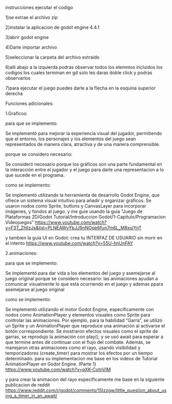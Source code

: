 instrucciones ejecutar el codigo

1)se extrae el archivo zip

2)instalar la aplicacion de godot engine 4.4.1

3)abrir godot engine

4)Darle importar archivo

5)seleccionar la carpeta del archivo extraido

6)alli abajo a la izquierda podras observar todos los elemntos incluidos los codigos los cuales terminan en gd
solo les daras doble click y podras observarlos

7)para ejecutar el juego puedes darle a la flecha en la esquina superior derecha

Funciones adicionales:

1.Graficos:

para que se implemento:

Se implementó para mejorar la experiencia visual del jugador, permitiendo que el entorno, los personajes y los elementos del juego sean representados de manera clara, atractiva y de una manera comprensible.

porque se considero necesario:

Se consideró necesario porque los gráficos son una parte fundamental en la interacción entre el jugador y el juego para darle una representacion a lo que sucede en el programa.

como se implemento:

Se implementó utilizando la herramienta de desarrollo Godot Engine, que ofrece un sistema visual intuitivo para añadir y organizar gráficos. Se usaron nodos como Sprite, buttons y CanvasLayer para incorporar imágenes, y fondos al juego.
y me guie usando la guia "Juego de Plataformas 2D/Godot Tutorial/Introduccion Godot/1-Capitulo/Programacion Videojuegos"
https://www.youtube.com/watch?v=F3T_ZhllzJs&list=PLNEAWvYbJJ9nNOpe6fun7m6L_M8xslYnT

y tambien la guia UI en Godot: crea tu INTERFAZ DE USUARIO sin morir en el intento 
https://www.youtube.com/watch?v=55U-hnUnFAY

2.animaciones:

para que se implemento:

Se implementó para dar vida a los elementos del juego y asemejarse al juego original
porque se considero necesario:
las animaciones ayudan a comunicar visualmente lo que está ocurriendo en el juego y ademas ppara asemejarse al juego original

como se implemento:

Se implementó utilizando el motor Godot Engine, específicamente con nodos como AnimationPlayer y elementos visuales como Sprite para controlar las animaciones. Por ejemplo, para la habilidad “Garra”, se utilizó un Sprite y un AnimationPlayer que reproduce una animación al activarse el botón correspondiente. Se mostraron efectos visuales como el sprite de garras, se reprodujo la animación con play(), y se usó await para esperar a que termine antes de continuar con el flujo del combate.
Además, se manejaron otras animaciones como el rayo, usando visibilidad y temporizadores (create_timer) para mostrar los efectos por un tiempo determinado.
para su implementacion me base en los videos de Tutorial AnimationPlayer en Godot Engine. (Parte 1) https://www.youtube.com/watch?v=pXK-CotnVIM

y para crear la animacion del rayo especificamente me base en la siguiente  publicacion de reddit https://www.reddit.com/r/godot/comments/15lzzgw/little_question_about_using_a_timer_in_an_await/

